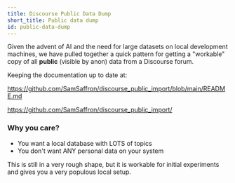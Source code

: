 ```yaml
---
title: Discourse Public Data Dump
short_title: Public data dump
id: public-data-dump
---
```


Given the advent of AI and the need for large datasets on local development machines, we have pulled together a quick pattern for getting a "workable" copy of all **public** (visible by anon) data from a Discourse forum.

Keeping the documentation up to date at:

https://github.com/SamSaffron/discourse_public_import/blob/main/README.md

https://github.com/SamSaffron/discourse_public_import/

### Why you care?

- You want a local database with LOTS of topics
- You don't want ANY personal data on your system

This is still in a very rough shape, but it is workable for initial experiments and gives you a very populous local setup.
